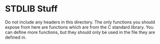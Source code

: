 # STDLIB Stuff

Do not include any headers in this directory.  The only functions you should expose
from here are functions which are from the C standard library.  You can define more functions,
but they should only be used in the file they are defined in.
